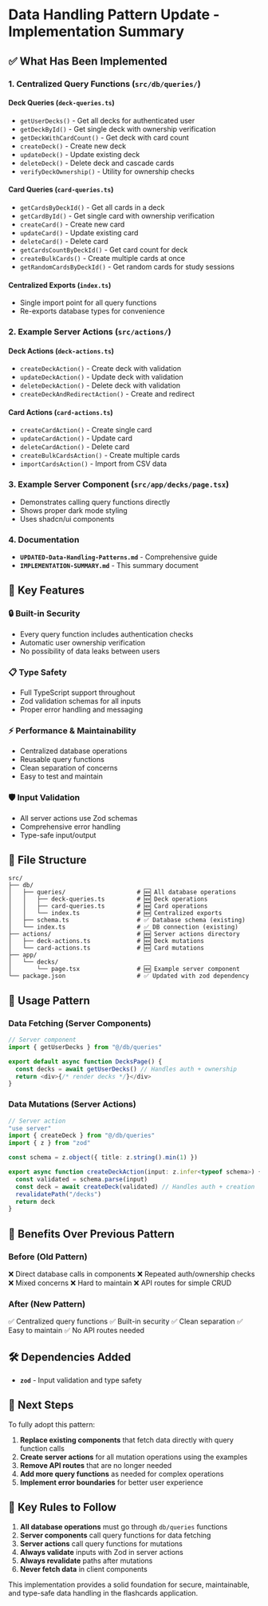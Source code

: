 # Data Handling Pattern Update - Implementation Summary

## ✅ What Has Been Implemented

### 1. Centralized Query Functions (`src/db/queries/`)

#### **Deck Queries** (`deck-queries.ts`)
- `getUserDecks()` - Get all decks for authenticated user
- `getDeckById()` - Get single deck with ownership verification
- `getDeckWithCardCount()` - Get deck with card count
- `createDeck()` - Create new deck
- `updateDeck()` - Update existing deck
- `deleteDeck()` - Delete deck and cascade cards
- `verifyDeckOwnership()` - Utility for ownership checks

#### **Card Queries** (`card-queries.ts`)
- `getCardsByDeckId()` - Get all cards in a deck
- `getCardById()` - Get single card with ownership verification
- `createCard()` - Create new card
- `updateCard()` - Update existing card
- `deleteCard()` - Delete card
- `getCardsCountByDeckId()` - Get card count for deck
- `createBulkCards()` - Create multiple cards at once
- `getRandomCardsByDeckId()` - Get random cards for study sessions

#### **Centralized Exports** (`index.ts`)
- Single import point for all query functions
- Re-exports database types for convenience

### 2. Example Server Actions (`src/actions/`)

#### **Deck Actions** (`deck-actions.ts`)
- `createDeckAction()` - Create deck with validation
- `updateDeckAction()` - Update deck with validation
- `deleteDeckAction()` - Delete deck with validation
- `createDeckAndRedirectAction()` - Create and redirect

#### **Card Actions** (`card-actions.ts`)
- `createCardAction()` - Create single card
- `updateCardAction()` - Update card
- `deleteCardAction()` - Delete card
- `createBulkCardsAction()` - Create multiple cards
- `importCardsAction()` - Import from CSV data

### 3. Example Server Component (`src/app/decks/page.tsx`)
- Demonstrates calling query functions directly
- Shows proper dark mode styling
- Uses shadcn/ui components

### 4. Documentation
- **`UPDATED-Data-Handling-Patterns.md`** - Comprehensive guide
- **`IMPLEMENTATION-SUMMARY.md`** - This summary document

## 🎯 Key Features

### **🔒 Built-in Security**
- Every query function includes authentication checks
- Automatic user ownership verification
- No possibility of data leaks between users

### **📋 Type Safety**
- Full TypeScript support throughout
- Zod validation schemas for all inputs
- Proper error handling and messaging

### **⚡ Performance & Maintainability**
- Centralized database operations
- Reusable query functions
- Clean separation of concerns
- Easy to test and maintain

### **🛡️ Input Validation**
- All server actions use Zod schemas
- Comprehensive error handling
- Type-safe input/output

## 📁 File Structure

```
src/
├── db/
│   ├── queries/                    # 🆕 All database operations
│   │   ├── deck-queries.ts         # 🆕 Deck operations
│   │   ├── card-queries.ts         # 🆕 Card operations
│   │   └── index.ts                # 🆕 Centralized exports
│   ├── schema.ts                   # ✅ Database schema (existing)
│   └── index.ts                    # ✅ DB connection (existing)
├── actions/                        # 🆕 Server actions directory
│   ├── deck-actions.ts             # 🆕 Deck mutations
│   └── card-actions.ts             # 🆕 Card mutations
├── app/
│   └── decks/
│       └── page.tsx                # 🆕 Example server component
└── package.json                    # ✅ Updated with zod dependency
```

## 🔄 Usage Pattern

### **Data Fetching (Server Components)**
```typescript
// Server component
import { getUserDecks } from "@/db/queries"

export default async function DecksPage() {
  const decks = await getUserDecks() // Handles auth + ownership
  return <div>{/* render decks */}</div>
}
```

### **Data Mutations (Server Actions)**
```typescript
// Server action
"use server"
import { createDeck } from "@/db/queries"
import { z } from "zod"

const schema = z.object({ title: z.string().min(1) })

export async function createDeckAction(input: z.infer<typeof schema>) {
  const validated = schema.parse(input)
  const deck = await createDeck(validated) // Handles auth + creation
  revalidatePath("/decks")
  return deck
}
```

## 🚀 Benefits Over Previous Pattern

### **Before (Old Pattern)**
❌ Direct database calls in components
❌ Repeated auth/ownership checks
❌ Mixed concerns
❌ Hard to maintain
❌ API routes for simple CRUD

### **After (New Pattern)**
✅ Centralized query functions
✅ Built-in security
✅ Clean separation
✅ Easy to maintain
✅ No API routes needed

## 🛠️ Dependencies Added

- **`zod`** - Input validation and type safety

## 📝 Next Steps

To fully adopt this pattern:

1. **Replace existing components** that fetch data directly with query function calls
2. **Create server actions** for all mutation operations using the examples
3. **Remove API routes** that are no longer needed
4. **Add more query functions** as needed for complex operations
5. **Implement error boundaries** for better user experience

## 🎯 Key Rules to Follow

1. **All database operations** must go through `db/queries` functions
2. **Server components** call query functions for data fetching
3. **Server actions** call query functions for mutations
4. **Always validate** inputs with Zod in server actions
5. **Always revalidate** paths after mutations
6. **Never fetch data** in client components

This implementation provides a solid foundation for secure, maintainable, and type-safe data handling in the flashcards application. 